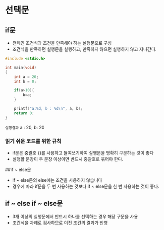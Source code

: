 # 선택문

## if문

- 전제인 조건식과 조건을 만족해야 하는 실행문으로 구성
- 조건식을 만족하면 실행문을 실행하고, 만족하지 않으면 실행하지 않고 지나간다.

```C
#include <stdio.h>

int main(void)
{
    int a = 20;
    int b = 0;

    if(a>10){
        b=a;
    }

    printf("a:%d, b : %d\n", a, b);
    return 0;
}
```

`실행결과` a : 20, b: 20

### 읽기 쉬운 코드를 위한 규칙

- if문은 중괄호 {}를 사용하고 들여쓰기하여 실행문을 명확히 구분하는 것이 좋다
- 실행할 문장이 두 문장 이상이면 반드시 중괄호로 묶어야 한다.

##if ~ else문

- if ~ else문의 else에는 조건을 사용하지 않습니다
- 경우에 따라 if문을 두 번 사용하는 것보다 if ~ else문을 한 번 사용하는 것이 좋다.

## if ~ else if ~ else문

- 3개 이상의 실행문에서 반드시 하나를 선택하는 경우 해당 구문을 사용
- 조건식을 차례로 검사하므로 이전 조건의 결과가 반영
